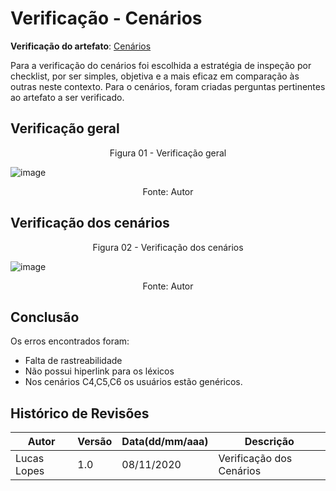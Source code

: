 # Verificação - Cenários
**Verificação do artefato**: [Cenários](https://requisitos-de-software.github.io/2020.1-GuardioesdaSaude/modelagem/cenarios/)

Para a verificação do cenários foi escolhida a estratégia de inspeção por checklist, por ser simples, objetiva e a mais eficaz em comparação às outras neste contexto.
Para o cenários, foram criadas perguntas pertinentes ao artefato a ser verificado.

## Verificação geral

<p align='center'>Figura 01 - Verificação geral</p> 

![image](https://user-images.githubusercontent.com/38164895/98469074-56471780-21bc-11eb-8dad-a79c3fc25eef.png)

<p align='center'>Fonte: Autor</p>

## Verificação dos cenários

<p align='center'>Figura 02 - Verificação dos cenários</p> 

![image](https://user-images.githubusercontent.com/38164895/98469349-c73aff00-21bd-11eb-8252-575d6db7c1ce.png)

<p align='center'>Fonte: Autor</p>

## Conclusão

Os erros encontrados foram:

- Falta de rastreabilidade
- Não possui hiperlink para os léxicos
- Nos cenários C4,C5,C6 os usuários estão genéricos.

## Histórico de Revisões

| Autor | Versão | Data(dd/mm/aaa) | Descrição
|-|-|-|-
|Lucas Lopes | 1.0 | 08/11/2020 | Verificação dos Cenários


